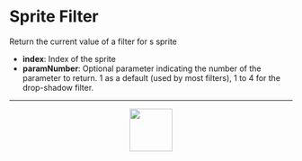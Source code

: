 # Sprite Filter
Return the current value of a filter for s sprite
- **index**: Index of the sprite
- **paramNumber**: Optional parameter indicating the number of the parameter to return. 1 as a default (used by most filters), 1 to 4 for the drop-shadow filter.
---
<p align="center"><img valign="middle" width="76px" src="https://drive.google.com/uc?export=view&id=1c2KO0LJpvMS9X9CAGV6dOfciR7OWhdKA" /></p>